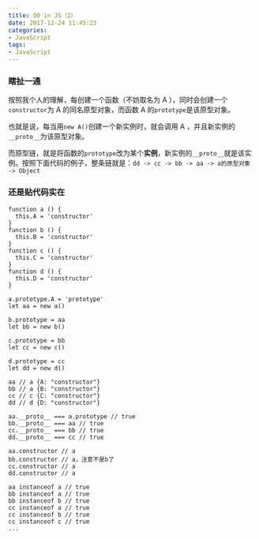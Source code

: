 ```yaml
---
title: OO in JS（2）
date: 2017-12-24 11:45:23
categories:
- JavaScript
tags:
- JavaScript
---
```


### 瞎扯一通

<!-- more -->

按照我个人的理解，每创建一个函数（不妨取名为 A ），同时会创建一个`constructor`为 A 的同名原型对象，而函数 A 的`prototype`是该原型对象。

也就是说，每当用`new A()`创建一个新实例时，就会调用 A ，并且新实例的`__proto__`为该原型对象。

而原型链，就是将函数的`prototype`改为某个**实例**，新实例的`__proto__`就是该实例。按照下面代码的例子，整条链就是：`dd -> cc -> bb -> aa -> a的原型对象 -> Object`

### 还是贴代码实在

```
function a () {
  this.A = 'constructor'
}
function b () {
  this.B = 'constructor'
}
function c () {
  this.C = 'constructor'
}
function d () {
  this.D = 'constructor'
}

a.prototype.A = 'prototype'
let aa = new a()

b.prototype = aa
let bb = new b()

c.prototype = bb
let cc = new c()

d.prototype = cc
let dd = new d()

aa // a {A: "constructor"}
bb // a {B: "constructor"}
cc // c {C: "constructor"}
dd // d {D: "constructor"}

aa.__proto__ === a.prototype // true
bb.__proto__ === aa // true
cc.__proto__ === bb // true
dd.__proto__ === cc // true

aa.constructor // a
bb.constructor // a，注意不是b了
cc.constructor // a
dd.constructor // a

aa instanceof a // true
bb instanceof a // true
bb instanceof b // true
cc instanceof a // true
cc instanceof b // true
cc instanceof c // true
...
```
